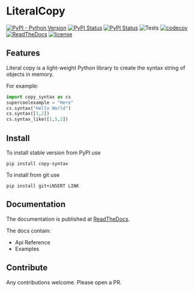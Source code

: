 # LiteralCopy

[![PyPI - Python Version](https://img.shields.io/pypi/pyversions/copy-syntax)](https://pypi.org/project/copy-syntax/)
[![PyPI Status](https://badge.fury.io/py/copy-syntax.svg)](https://badge.fury.io/py/copy-syntax)
[![PyPI Status](https://pepy.tech/badge/copy-syntax)](https://pepy.tech/project/copy-syntax)
![Tests](https://github.com/cemde/LiteralCopy/actions/workflows/tests.yml/badge.svg)
[![codecov](https://codecov.io/gh/cemde/copy-syntax/branch/main/graph/badge.svg)](https://codecov.io/gh/cemde/copy-syntax)
[![ReadTheDocs](https://readthedocs.org/projects/copysyntax/badge/?version=stable)](https://copysyntax.readthedocs.io/en/stable/)
[![license](https://img.shields.io/badge/License-%20GPLv3-blue.svg)](https://github.com/cemde/CopySyntax/blob/master/LICENSE)

## Features

Literal copy is a light-weight Python library to create the syntax string of objects in memory.

For example:

```python
import copy_syntax as cs
supercoolexample = "Here"
cs.syntax("Hello World")
cs.syntax([1,2])
cs.syntax_like([1,5,2])
```

## Install

To install stable version from PyPI use

```
pip install copy-syntax
```

To install from git use

```
pip install git+iNSERT LINK
```

## Documentation

The documentation is published at [ReadTheDocs](https://copysyntax.readthedocs.io/en/stable/).

The docs contain:

-   Api Reference
-   Examples

## Contribute

Any contributions welcome. Please open a PR.
